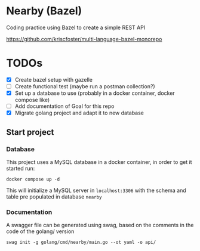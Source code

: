 # Nearby (Bazel)
Coding practice using Bazel to create a simple REST API

https://github.com/kriscfoster/multi-language-bazel-monorepo

# TODOs
- [x] Create bazel setup with gazelle
- [ ] Create functional test (maybe run a postman collection?)
- [x] Set up a database to use (probably in a docker container, docker compose like)
- [ ] Add documentation of Goal for this repo
- [x] Migrate golang project and adapt it to new database

## Start project
### Database
This project uses a MySQL database in a docker container, in order to get it started run:
```shell
docker compose up -d
```
This will initialize a MySQL server in `localhost:3306` with the schema and table pre populated in database `nearby`

### Documentation
A swagger file can be generated using swag, based on the comments in the code of the golang/ version
```shell
swag init -g golang/cmd/nearby/main.go --ot yaml -o api/
```